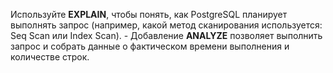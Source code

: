   Используйте **EXPLAIN**, чтобы понять, как PostgreSQL планирует выполнять запрос (например, какой метод сканирования используется: Seq Scan или Index Scan). 
	  - Добавление **ANALYZE** позволяет выполнить запрос и собрать данные о фактическом времени выполнения и количестве строк. 